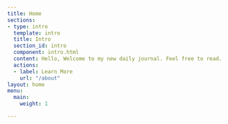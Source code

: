 ```yaml
---
title: Home
sections:
- type: intro
  template: intro
  title: Intro
  section_id: intro
  component: intro.html
  content: Hello, Welcome to my new daily journal. Feel free to read.
  actions:
  - label: Learn More
    url: "/about"
layout: home
menu:
  main:
    weight: 1

---
```

